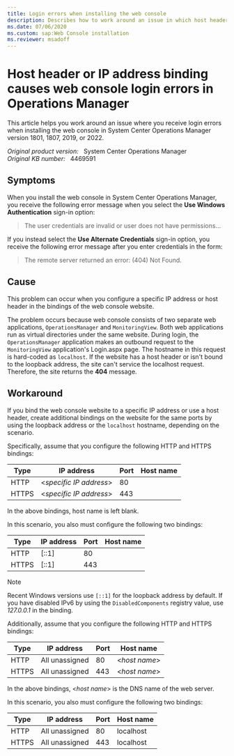 ```yaml
---
title: Login errors when installing the web console
description: Describes how to work around an issue in which host header or IP address binding causes web console login errors in System Center Operations Manager version 1801, 1807, 2019, or 2022.
ms.date: 07/06/2020
ms.custom: sap:Web Console installation
ms.reviewer: msadoff
---
```

# Host header or IP address binding causes web console login errors in Operations Manager

This article helps you work around an issue where you receive login errors when installing the web console in System Center Operations Manager version 1801, 1807, 2019, or 2022.

_Original product version:_ &nbsp; System Center Operations Manager  
_Original KB number:_ &nbsp; 4469591

## Symptoms

When you install the web console in System Center Operations Manager, you receive the following error message when you select the **Use Windows Authentication** sign-in option:

> The user credentials are invalid or user does not have permissions...

If you instead select the **Use Alternate Credentials** sign-in option, you receive the following error message after you enter credentials in the form:

> The remote server returned an error: (404) Not Found.

## Cause

This problem can occur when you configure a specific IP address or host header in the bindings of the web console website.

The problem occurs because web console consists of two separate web applications, `OperationsManager` and `MonitoringView`. Both web applications run as virtual directories under the same website. During login, the `OperationsManager` application makes an outbound request to the `MonitoringView` application's Login.aspx page. The hostname in this request is hard-coded as `localhost`. If the website has a host header or isn't bound to the loopback address, the site can't service the localhost request. Therefore, the site returns the **404** message.

## Workaround

If you bind the web console website to a specific IP address or use a host header, create additional bindings on the website for the same ports by using the loopback address or the `localhost` hostname, depending on the scenario.

Specifically, assume that you configure the following HTTP and HTTPS bindings:

|Type|IP address|Port|Host name|
|---|---|---|---|
|HTTP|\<_specific IP address_>|80||
|HTTPS|\<_specific IP address_>|443||
  
In the above bindings, host name is left blank.

In this scenario, you also must configure the following two bindings:

|Type|IP address|Port|Host name|
|---|---|---|---|
|HTTP|[::1]|80||
|HTTPS|[::1]|443||
  
> [!NOTE]
> Recent Windows versions use `[::1]` for the loopback address by default. If you have disabled IPv6 by using the `DisabledComponents` registry value, use _127.0.0.1_ in the binding.

Additionally, assume that you configure the following HTTP and HTTPS bindings:

|Type|IP address|Port|Host name|
|---|---|---|---|
|HTTP|All unassigned|80|\<_host name_>|
|HTTPS|All unassigned|443|\<_host name_>|
  
In the above bindings, \<_host name_> is the DNS name of the web server.

In this scenario, you also must configure the following two bindings:

|Type|IP address|Port|Host name|
|---|---|---|---|
|HTTP|All unassigned|80|localhost|
|HTTPS|All unassigned|443|localhost|
